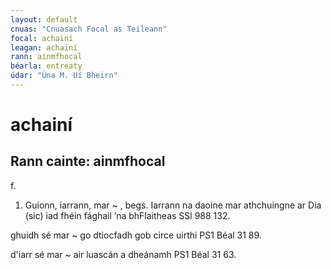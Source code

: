 ```yaml
---
layout: default
cnuas: "Cnuasach Focal as Teileann"
focal: achainí
leagan: achainí
rann: ainmfhocal 
béarla: entreaty
údar: "Úna M. Uí Bheirn"
---
```


# achainí

## Rann cainte: ainmfhocal 

f. 

1. Guíonn, iarrann, mar ~ , begs. Iarrann na daoine mar
athchuingne ar Dia (sic) iad fhéin fághail ’na bhFlaitheas
SSl 988 132. 

ghuidh sé mar ~ go dtiocfadh gob circe uirthi PS1 Béal 31 89.  

d'iarr sé mar ~ air luascán a dheánamh PS1 Béal 31 63. 

